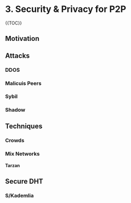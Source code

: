 # 3. Security & Privacy for P2P

{{TOC}}

## Motivation
## Attacks
### DDOS
### Malicuis Peers
### Sybil
### Shadow
## Techniques
### Crowds
### Mix Networks
#### Tarzan
## Secure DHT
### S/Kademlia
